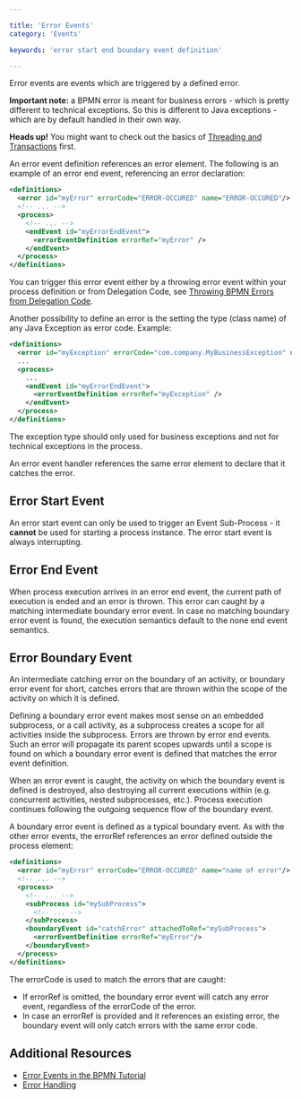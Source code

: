 ```yaml
---

title: 'Error Events'
category: 'Events'

keywords: 'error start end boundary event definition'

---
```



Error events are events which are triggered by a defined error.

__Important note:__ a BPMN error is meant for business errors - which is pretty different to technical exceptions. So this is different to Java exceptions - which are by default handled in their own way.

<div class="alert alert-warning">
   <strong>Heads up!</strong>
   You might want to check out the basics of
   <a href="ref:/guides/user-guide/#process-engine-transactions-in-processes-transaction-boundaries">Threading and Transactions</a> first.
</div>

<div data-bpmn-diagram="implement/event-error"></div>

An error event definition references an error element. The following is an example of an error end event, referencing an error declaration:

```xml
<definitions>
  <error id="myError" errorCode="ERROR-OCCURED" name="ERROR-OCCURED"/>
  <!-- ... -->
  <process>
    <!-- ... -->
    <endEvent id="myErrorEndEvent">
      <errorEventDefinition errorRef="myError" />
    </endEvent>
  </process>
</definitions>
```

You can trigger this error event either by a throwing error event within your process definition or from Delegation Code, see 
[Throwing BPMN Errors from Delegation Code](ref:/guides/user-guide/#process-engine-delegation-code-throwing-bpmn-errors-from-delegation-code).

Another possibility to define an error is the setting the type (class name) of any Java Exception as error code. Example:

```xml
<definitions>
  <error id="myException" errorCode="com.company.MyBusinessException" name="myBusinessException"/>
  ...
  <process>
    ...
    <endEvent id="myErrorEndEvent">
      <errorEventDefinition errorRef="myException" />
    </endEvent>
  </process>
</definitions>
```

The exception type should only used for business exceptions and not for technical exceptions in the process.

An error event handler references the same error element to declare that it catches the error. 


## Error Start Event

An error start event can only be used to trigger an Event Sub-Process - it __cannot__ be used for starting a process instance. The error start event is always interrupting.

<div data-bpmn-diagram="implement/event-subprocess-alternative1"></div>


## Error End Event

When process execution arrives in an error end event, the current path of execution is ended and an error is thrown. This error can caught by a matching intermediate boundary error event. In case no matching boundary error event is found, the execution semantics default to the none end event semantics.


## Error Boundary Event

An intermediate catching error on the boundary of an activity, or boundary error event for short, catches errors that are thrown within the scope of the activity on which it is defined.

Defining a boundary error event makes most sense on an embedded subprocess, or a call activity, as a subprocess creates a scope for all activities inside the subprocess. Errors are thrown by error end events. Such an error will propagate its parent scopes upwards until a scope is found on which a boundary error event is defined that matches the error event definition.

When an error event is caught, the activity on which the boundary event is defined is destroyed, also destroying all current executions within (e.g. concurrent activities, nested subprocesses, etc.). Process execution continues following the outgoing sequence flow of the boundary event.

<div data-bpmn-diagram="implement/event-subprocess-alternative2"></div>

A boundary error event is defined as a typical boundary event. As with the other error events, the errorRef references an error defined outside the process element:

```xml
<definitions>
  <error id="myError" errorCode="ERROR-OCCURED" name="name of error"/>
  <!-- ... -->
  <process>
    <!-- ... -->
    <subProcess id="mySubProcess">
      <!-- ... -->
    </subProcess>
    <boundaryEvent id="catchError" attachedToRef="mySubProcess">
      <errorEventDefinition errorRef="myError"/>
    </boundaryEvent>
  </process>
</definitions>
```

The errorCode is used to match the errors that are caught:

*   If errorRef is omitted, the boundary error event will catch any error event, regardless of the errorCode of the error.
*   In case an errorRef is provided and it references an existing error, the boundary event will only catch errors with the same error code.


## Additional Resources

*   [Error Events in the BPMN Tutorial](http://camunda.org/design/reference.html#!/events/error)
*   [Error Handling](ref:/guides/user-guide/#process-engine-transactions-in-processes )
